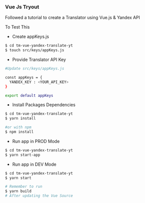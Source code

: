 ### Vue Js Tryout

Followed a tutorial to create a Translator using Vue.js & Yandex API

To Test This

- Create appKeys.js
```sh
$ cd tm-vue-yandex-translate-yt
$ touch src/keys/appKeys.js
```

- Provide Translator API Key
```sh
#Update src/keys/appKeys.js 

const appKeys = {
  YANDEX_KEY : <YOUR_API_KEY>
}

export default appKeys
```

- Install Packages Dependencies
```sh
$ cd tm-vue-yandex-translate-yt
$ yarn install

#or with npm
$ npm install
```

- Run app in PROD Mode
```sh
$ cd tm-vue-yandex-translate-yt
$ yarn start-app
```

- Run app in DEV Mode
```sh
$ cd tm-vue-yandex-translate-yt
$ yarn start

# Remember to run 
$ yarn build 
# After updating the Vue Source
```

